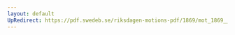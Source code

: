 ```yaml
---
layout: default
UpRedirect: https://pdf.swedeb.se/riksdagen-motions-pdf/1869/mot_1869__ak__00087/mot_1869__ak__00087_002.pdf
---
```

